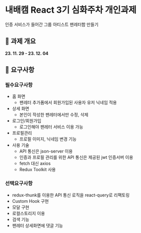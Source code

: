 # 내배캠 React 3기 심화주차 개인과제

인증 서비스가 들어간 그룹 아티스트 팬레터함 만들기

## 🚩 과제 개요

**23. 11. 29 - 23. 12. 04**




## 🚩 요구사항

### 필수요구사항

- 홈 화면
  - 팬레터 추가폼에서 회원가입된 사용자 유저 닉네임 적용
- 상세 화면
  - 본인이 작성한 팬레터에서만 수정, 삭제 
- 로그인/회원가입 
  - 로그인해야 팬레터 서비스 이용 가능
- 프로필관리
  - 프로필 이미지, 닉네임 변경 기능
- 사용 기술
  - API 통신은 json-server 이용
  - 인증과 프로필 관리를 위한 API 통신은 제공된 jwt 인증서버 이용
  - fetch 대신 axios
  - Redux Toolkit 사용 

### 선택요구사항

- redux-thunk를 이용한 API 통신 로직을 react-query로 리팩토링
- Custom Hook 구현
- 모달 구현
- 로컬스토리지 이용
- 검색 기능
- 팬레터 상세화면에 댓글 기능
